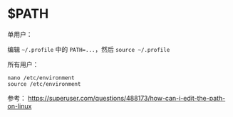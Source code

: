 # $PATH
单用户：

编辑 `~/.profile` 中的 `PATH=...`，然后 `source ~/.profile`

所有用户：
```
nano /etc/environment
source /etc/environment
```

参考：
https://superuser.com/questions/488173/how-can-i-edit-the-path-on-linux

